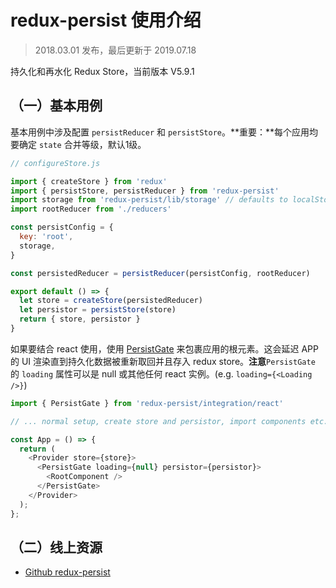 # redux-persist 使用介绍

> 2018.03.01 发布，最后更新于 2019.07.18

持久化和再水化 Redux Store，当前版本 V5.9.1

## （一）基本用例

基本用例中涉及配置 `persistReducer` 和 `persistStore`。**重要：**每个应用均要确定 `state` 合并等级，默认1级。

```js
// configureStore.js

import { createStore } from 'redux'
import { persistStore, persistReducer } from 'redux-persist'
import storage from 'redux-persist/lib/storage' // defaults to localStorage for web and AsyncStorage for react-native
import rootReducer from './reducers'

const persistConfig = {
  key: 'root',
  storage,
}

const persistedReducer = persistReducer(persistConfig, rootReducer)

export default () => {
  let store = createStore(persistedReducer)
  let persistor = persistStore(store)
  return { store, persistor }
}
```

如果要结合 react 使用，使用 [PersistGate](https://github.com/rt2zz/redux-persist/blob/master/docs/PersistGate.md) 来包裹应用的根元素。这会延迟 APP 的 UI 渲染直到持久化数据被重新取回并且存入 redux store。**注意**`PersistGate` 的 `loading` 属性可以是 null 或其他任何 react 实例。(e.g. `loading={<Loading />}`)

```js
import { PersistGate } from 'redux-persist/integration/react'

// ... normal setup, create store and persistor, import components etc.

const App = () => {
  return (
    <Provider store={store}>
      <PersistGate loading={null} persistor={persistor}>
        <RootComponent />
      </PersistGate>
    </Provider>
  );
};
```

## （二）线上资源

* [Github redux-persist](https://github.com/rt2zz/redux-persist)
